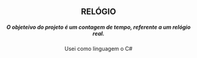 <h2 align="center">RELÓGIO</h2>
<h5 align="center">O objeteivo do projeto é um contagem de tempo, referente a um relógio real.</h5>
<p align="center">Usei como linguagem o C#</p>
